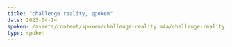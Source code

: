 ```yaml
---
title: "challenge reality, spoken"
date: 2023-04-14
spoken: /assets/content/spoken/challenge-reality.m4a/challenge-reality.m4a
type: spoken
---
```

